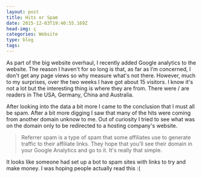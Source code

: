 ```yaml
---
layout: post
title: Hits or Spam
date: 2015-12-03T19:40:55.169Z
head-img: ç
categories: Website
type: blog
tags: 
---
```


As part of the big website overhaul, I recently added Google analytics to the website. The reason I haven't for so long is that, as far as I’m concerned, I don't get any page views so why measure what's not there. However, much to my surprises, over the two weeks I have got about 15 visitors. I know it's not a lot but the interesting thing is where they are from. There were / are readers in The USA, Germany, China and Australia.
  

<!--more-->
  

After looking into the data a bit more I came to the conclusion that I must all be spam. After a bit more digging I saw that many of the hits were coming from another domain unknow to me. Out of curiosity I tried to see what was on the domain only to be redirected to a hosting company's website.
  

>Referrer spam is a type of spam that some affiliates use to generate traffic to their affiliate links. They hope that you'll see their domain in your Google Analytics and go to it. It's really that simple.

It looks like someone had set up a bot to spam sites with links to try and make money. I was hoping people actually read this :(